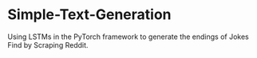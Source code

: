 # Simple-Text-Generation
Using LSTMs in the PyTorch framework to generate the endings of Jokes Find by Scraping Reddit.
